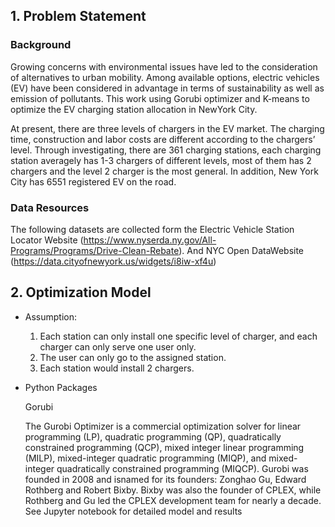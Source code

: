 ## 1. Problem Statement

### Background

Growing concerns with environmental issues have led to the consideration of alternatives to urban mobility. Among available options, electric vehicles (EV) have been considered in advantage in terms of sustainability as well as emission of pollutants. This work using Gorubi optimizer and K-means to optimize the EV charging station allocation in NewYork City.

At present, there are three levels of chargers in the EV market. The charging time, construction and labor costs are different according to the chargers’ level. Through investigating, there are 361 charging stations, each charging station averagely has 1-3 chargers of different levels, most of them has 2 chargers and the level 2 charger is the most general. In addition, New York City has 6551 registered EV on the road. 


### Data Resources

The following datasets are collected form the Electric Vehicle Station Locator Website (https://www.nyserda.ny.gov/All-Programs/Programs/Drive-Clean-Rebate). 
And NYC Open DataWebsite (https://data.cityofnewyork.us/widgets/i8iw-xf4u)

## 2. Optimization Model

* Assumption: 
	1. Each station can only install one specific level of charger, and each charger can only serve one user only. 
	2. The user can only go to the assigned station. 
	3. Each station would install 2 chargers.

* Python Packages
	
	Gorubi

	The Gurobi Optimizer is a commercial optimization solver for linear programming (LP), quadratic programming (QP), quadratically constrained programming (QCP), mixed integer linear programming (MILP), mixed-integer quadratic programming (MIQP), and mixed-integer quadratically constrained programming (MIQCP). Gurobi was founded in 2008 and isnamed for its founders: Zonghao Gu, Edward Rothberg and Robert Bixby. Bixby was also the founder of CPLEX, while Rothberg and Gu led the CPLEX development team for nearly a decade.
	See Jupyter notebook for detailed model and results
